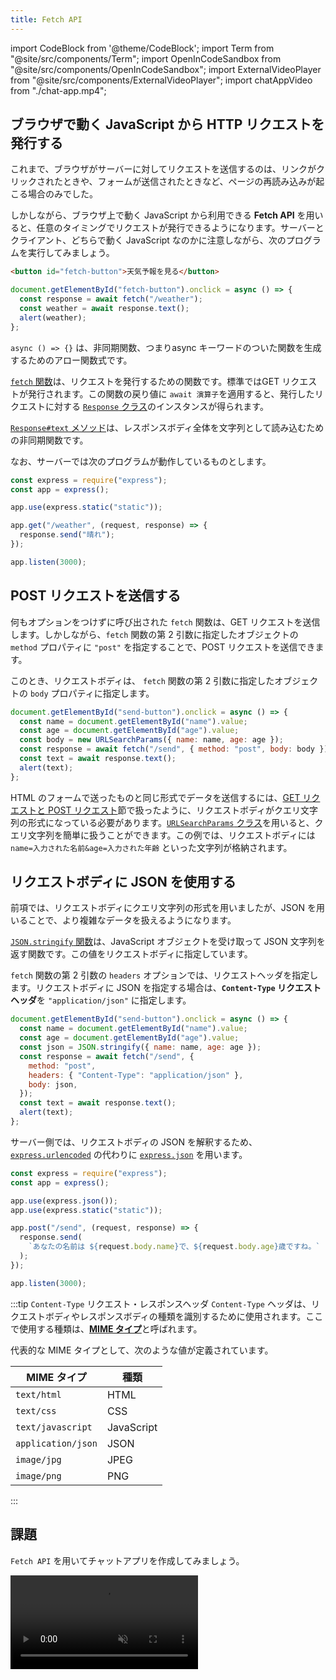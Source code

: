 ```yaml
---
title: Fetch API
---
```


import CodeBlock from '@theme/CodeBlock';
import Term from "@site/src/components/Term";
import OpenInCodeSandbox from "@site/src/components/OpenInCodeSandbox";
import ExternalVideoPlayer from "@site/src/components/ExternalVideoPlayer";
import chatAppVideo from "./chat-app.mp4";

## ブラウザで動く JavaScript から <Term type="httpRequestResponse">HTTP リクエスト</Term>を発行する

これまで、ブラウザが<Term type="serverClient">サーバー</Term>に対して<Term type="httpRequestResponse">リクエスト</Term>を送信するのは、リンクがクリックされたときや、フォームが送信されたときなど、ページの再読み込みが起こる場合のみでした。

しかしながら、ブラウザ上で動く JavaScript から利用できる **Fetch API** を用いると、任意のタイミングで<Term type="httpRequestResponse">リクエスト</Term>が発行できるようになります。<Term type="serverClient">サーバー</Term>と<Term type="serverClient">クライアント</Term>、どちらで動く JavaScript なのかに注意しながら、次のプログラムを実行してみましょう。

```html title="/static/index.html の body 内"
<button id="fetch-button">天気予報を見る</button>
```

```javascript title="/static/script.js (ブラウザ上で動く JavaScript)"
document.getElementById("fetch-button").onclick = async () => {
  const response = await fetch("/weather");
  const weather = await response.text();
  alert(weather);
};
```

<OpenInCodeSandbox path="/docs/4-advanced/02-fetch-api/_samples/fetch-api" />

`async () => {}` は、<Term type="asynchronousProcess">非同期関数</Term>、つまり<Term type="asynchronousProcess">async キーワードのついた関数</Term>を生成するための<Term type="arrowFunction">アロー関数式</Term>です。

[`fetch` 関数](https://developer.mozilla.org/ja/docs/Web/API/fetch)は、<Term type="httpRequestResponse">リクエスト</Term>を発行するための関数です。標準では<Term type="httpMethod">GET リクエスト</Term>が発行されます。この関数の戻り値に <Term type="asynchronousProcess">`await 演算子`</Term>を適用すると、発行した<Term type="httpRequestResponse">リクエスト</Term>に対する [`Response` クラス](https://developer.mozilla.org/ja/docs/Web/API/Response)のインスタンスが得られます。

[`Response#text` メソッド](https://developer.mozilla.org/ja/docs/Web/API/Response/text)は、<Term type="httpHeaderBody">レスポンスボディ</Term>全体を文字列として読み込むための<Term type="asynchronousProcess">非同期関数</Term>です。

なお、<Term type="serverClient">サーバー</Term>では次のプログラムが動作しているものとします。

```javascript title="/server.js (サーバーとして動く JavaScript)"
const express = require("express");
const app = express();

app.use(express.static("static"));

app.get("/weather", (request, response) => {
  response.send("晴れ");
});

app.listen(3000);
```

## <Term type="httpMethod">POST リクエスト</Term>を送信する

何もオプションをつけずに呼び出された `fetch` 関数は、<Term type="httpMethod">GET リクエスト</Term>を送信します。しかしながら、`fetch` 関数の第 2 引数に指定したオブジェクトの `method` プロパティに `"post"` を指定することで、<Term type="httpMethod">POST リクエスト</Term>を送信できます。

このとき、<Term type="httpHeaderBody">リクエストボディ</Term>は、 `fetch` 関数の第 2 引数に指定したオブジェクトの `body` プロパティに指定します。

```javascript title="/static/script.js"
document.getElementById("send-button").onclick = async () => {
  const name = document.getElementById("name").value;
  const age = document.getElementById("age").value;
  const body = new URLSearchParams({ name: name, age: age });
  const response = await fetch("/send", { method: "post", body: body });
  const text = await response.text();
  alert(text);
};
```

<OpenInCodeSandbox path="/docs/4-advanced/02-fetch-api/_samples/send-post-request" />

HTML のフォームで送ったものと同じ形式でデータを送信するには、[GET リクエストと POST リクエスト](../../3-golden-week/06-get-post/index.md)節で扱ったように、<Term type="httpHeaderBody">リクエストボディ</Term>が<Term type="queryString">クエリ文字列</Term>の形式になっている必要があります。[`URLSearchParams` クラス](https://developer.mozilla.org/ja/docs/Web/API/URLSearchParams)を用いると、<Term type="queryString">クエリ文字列</Term>を簡単に扱うことができます。この例では、<Term type="httpHeaderBody">リクエストボディ</Term>には `name=入力された名前&age=入力された年齢` といった文字列が格納されます。

## <Term type="httpHeaderBody">リクエストボディ</Term>に <Term type="json">JSON</Term> を使用する

前項では、<Term type="httpHeaderBody">リクエストボディ</Term>に<Term type="queryString">クエリ文字列</Term>の形式を用いましたが、<Term type="json">JSON</Term> を用いることで、より複雑なデータを扱えるようになります。

[`JSON.stringify` 関数](https://developer.mozilla.org/ja/docs/Web/JavaScript/Reference/Global_Objects/JSON/stringify)は、JavaScript オブジェクトを受け取って <Term type="json">JSON</Term> 文字列を返す関数です。この値を<Term type="httpHeaderBody">リクエストボディ</Term>に指定しています。

`fetch` 関数の第 2 引数の `headers` オプションでは、<Term type="httpHeaderBody">リクエストヘッダ</Term>を指定します。<Term type="httpHeaderBody">リクエストボディ</Term>に <Term type="json">JSON</Term> を指定する場合は、**`Content-Type` リクエストヘッダ**を `"application/json"` に指定します。

```javascript title="/static/script.js"
document.getElementById("send-button").onclick = async () => {
  const name = document.getElementById("name").value;
  const age = document.getElementById("age").value;
  const json = JSON.stringify({ name: name, age: age });
  const response = await fetch("/send", {
    method: "post",
    headers: { "Content-Type": "application/json" },
    body: json,
  });
  const text = await response.text();
  alert(text);
};
```

サーバー側では、リクエストボディの JSON を解釈するため、[`express.urlencoded`](https://expressjs.com/ja/api.html#express.urlencoded) の代わりに [`express.json`](https://expressjs.com/ja/api.html#express.json) を用います。

```javascript title="/server.js"
const express = require("express");
const app = express();

app.use(express.json());
app.use(express.static("static"));

app.post("/send", (request, response) => {
  response.send(
    `あなたの名前は ${request.body.name}で、${request.body.age}歳ですね。`
  );
});

app.listen(3000);
```

<OpenInCodeSandbox path="/docs/4-advanced/02-fetch-api/_samples/json-request-body" />

:::tip `Content-Type` <Term type="httpHeaderBody">リクエスト・レスポンスヘッダ</Term>
`Content-Type` ヘッダは、<Term type="httpHeaderBody">リクエストボディやレスポンスボディ</Term>の種類を識別するために使用されます。ここで使用する種類は、[**MIME タイプ**](https://developer.mozilla.org/ja/docs/Glossary/MIME_type)と呼ばれます。

代表的な MIME タイプとして、次のような値が定義されています。

| MIME タイプ        | 種類       |
| ------------------ | ---------- |
| `text/html`        | HTML       |
| `text/css`         | CSS        |
| `text/javascript`  | JavaScript |
| `application/json` | JSON       |
| `image/jpg`        | JPEG       |
| `image/png`        | PNG        |
::: 

## 課題

`Fetch API` を用いてチャットアプリを作成してみましょう。

<video src={chatAppVideo} controls loop autoPlay muted />

### ヒント

[掲示板を作ったとき](../../3-golden-week/06-get-post/index.md) と同じく、`messages` という配列をサーバー側に用意し、メッセージが送信されたらその配列に要素を追加するようにしましょう。

```javascript title="/server.js"
const messages = [];
app.post("/send", (request, response) => {
  // メッセージを追加
});
```

`/messages` への <Term type="httpMethod">GET リクエスト</Term>に対し、メッセージの一覧を <Term type="json">JSON</Term> で応答するようにしてみましょう。

[`express.Response#json` メソッド](https://expressjs.com/ja/api.html#res.json)は、受け取ったオブジェクトを `JSON.stringify` によって <Term type="json">JSON</Term> としたうえで<Term type="httpRequestResponse">レスポンス</Term>するためのメソッドです。このとき、`Content-Type` レスポンスヘッダは自動的に `"application/json"` に設定されます。

```javascript title="/server.js"
app.get("/messages", (request, response) => {
  response.json(messages);
});
```

新着メッセージを確認するために、定期的に `/messages` に対して `fetch` 関数を用いて<Term type="httpRequestResponse">リクエスト</Term>しましょう。`setInterval` 関数が利用できます。

```javascript title="/static/script.js"
setInterval(async () => {
  const response = await fetch("/messages");
  // レスポンスを処理する
}, 1000);
```

`innerHTML` プロパティを空文字列とすることで要素の子要素を全て削除できます。`document.createElement` 関数を用いて再び生成し直しましょう。

```html title="/static/index.html"
<ul id="message-list"></ul>
```

```javascript title="/static/script.js"
const messageList = document.getElementById("message-list");
messageList.innerHTML = "";

for (const message of messages) {
  const li = document.createElement("li");
  li.textContent = message;
  messageList.appendChild(li);
}
```

### 解答

解答は次のリンクを参照してください。

<OpenInCodeSandbox path="/docs/4-advanced/02-fetch-api/_samples/chat" />
